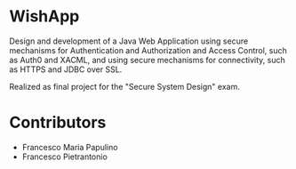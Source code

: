 # WishApp

Design and development of a Java Web Application using secure mechanisms for Authentication and Authorization and Access Control, such as Auth0 and XACML, and using secure mechanisms for connectivity, such as HTTPS and JDBC over SSL.

Realized as final project for the "Secure System Design" exam.

# Contributors

- Francesco Maria Papulino
- Francesco Pietrantonio

